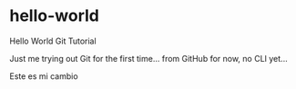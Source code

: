 # hello-world
Hello World Git Tutorial

Just me trying out Git for the first time... from GitHub for now, no CLI yet...

Este es mi cambio
